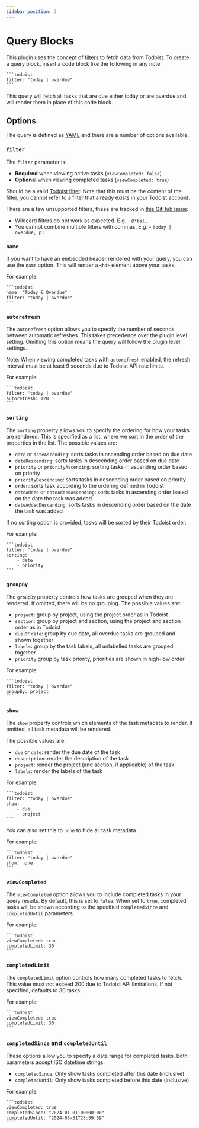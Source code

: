 ```yaml
---
sidebar_position: 3
---
```


# Query Blocks

This plugin uses the concept of [filters](https://todoist.com/help/articles/introduction-to-filters-V98wIH) to fetch data from Todoist. To create a query block, insert a code block like the following in any note:

````
```todoist
filter: "today | overdue"
```
````

This query will fetch all tasks that are due either today or are overdue and will render them in place of this code block.

## Options

The query is defined as [YAML](https://yaml.org/) and there are a number of options available.

### `filter`

The `filter` parameter is:
- **Required** when viewing active tasks (`viewCompleted: false`)
- **Optional** when viewing completed tasks (`viewCompleted: true`)

Should be a valid [Todoist filter](https://todoist.com/help/articles/introduction-to-filters-V98wIH). Note that this must be the content of the filter, you cannot refer to a filter that already exists in your Todoist account.

There are a few unsupported filters, these are tracked in [this GitHub issue](https://github.com/jamiebrynes7/obsidian-todoist-plugin/issues/34):

- Wildcard filters do not work as expected. E.g. - `@*ball`
- You cannot combine multiple filters with commas. E.g. - `today | overdue, p1`

### `name`

If you want to have an embedded header rendered with your query, you can use the `name` option. This will render a `<h4>` element above your tasks.

For example:

````
```todoist
name: "Today & Overdue"
filter: "today | overdue"
```
````

### `autorefresh`

The `autorefresh` option allows you to specify the number of seconds between automatic refreshes. This takes precedence over the plugin level setting. Omitting this option means the query will follow the plugin level settings.

Note: When viewing completed tasks with `autorefresh` enabled, the refresh interval must be at least 9 seconds due to Todoist API rate limits.

For example:

````
```todoist
filter: "today | overdue"
autorefresh: 120
```
````

### `sorting`

The `sorting` property allows you to specify the ordering for how your tasks are rendered. This is specified as a list, where we sort in the order of the properties in the list. The possible values are:

- `date` or `dateAscending`: sorts tasks in ascending order based on due date
- `dateDescending`: sorts tasks in descending order based on due date
- `priority` or `priorityAscending`: sorting tasks in ascending order based on priority
- `priorityDescending`: sorts tasks in descending order based on priority
- `order`: sorts task according to the ordering defined in Todoist
- `dateAdded` or `dateAddedAscending`: sorts tasks in ascending order based on the date the task was added
- `dateAddedDescending`: sorts tasks in descending order based on the date the task was added

If no sorting option is provided, tasks will be sorted by their Todoist order.

For example:

````
```todoist
filter: "today | overdue"
sorting:
    - date
    - priority
```
````

### `groupBy`

The `groupBy` property controls how tasks are grouped when they are rendered. If omitted, there will be no grouping. The possible values are:

- `project`: group by project, using the project order as in Todoist
- `section`: group by project and section, using the project and section order as in Todoist
- `due` or `date`: group by due date, all overdue tasks are grouped and shown together
- `labels`: group by the task labels, all unlabelled tasks are grouped together
- `priority` group by task priority, priorities are shown in high-low order

For example:

````
```todoist
filter: "today | overdue"
groupBy: project
```
````

### `show`

The `show` property controls which elements of the task metadata to render. If omitted, all task metadata will be rendered.

The possible values are:

- `due` or `date`: render the due date of the task
- `description`: render the description of the task
- `project`: render the project (and section, if applicable) of the task
- `labels`: render the labels of the task

For example:

````
```todoist
filter: "today | overdue"
show:
    - due
    - project
```
````

You can also set this to `none` to hide all task metadata.

For example:

````
```todoist
filter: "today | overdue"
show: none
```
````

### `viewCompleted`

The `viewCompleted` option allows you to include completed tasks in your query results. By default, this is set to `false`. When set to `true`, completed tasks will be shown according to the specified `completedSince` and `completedUntil` parameters.

For example:

````
```todoist
viewCompleted: true
completedLimit: 30
```
````

### `completedLimit`

The `completedLimit` option controls how many completed tasks to fetch. This value must not exceed 200 due to Todoist API limitations. If not specified, defaults to 30 tasks.

For example:

````
```todoist
viewCompleted: true
completedLimit: 30
```
````

### `completedSince` and `completedUntil`

These options allow you to specify a date range for completed tasks. Both parameters accept ISO datetime strings.

- `completedSince`: Only show tasks completed after this date (inclusive)
- `completedUntil`: Only show tasks completed before this date (inclusive)

For example:

````
```todoist
viewCompleted: true
completedSince: "2024-01-01T00:00:00"
completedUntil: "2024-03-31T23:59:59"
```
````
